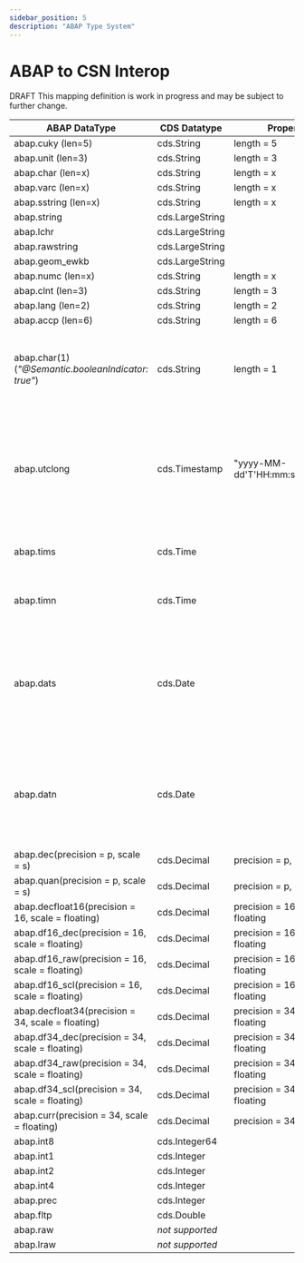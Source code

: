 ```yaml
---
sidebar_position: 5
description: "ABAP Type System"
---
```


# ABAP to CSN Interop

<span className="feature-status-draft">DRAFT</span> This mapping definition is work in progress and may be subject to further change.

<!-- prettier-ignore -->
| ABAP DataType | CDS Datatype | Properties | Spark Type | ABAP Format | Comment |   | Transformer |
|-------------- | ------------ | ---------- | ---------- | ----------- | ------- | - | ----------- |
| abap.cuky (len=5) | cds.String | length = 5 | STRING(5) | | | | - |
| abap.unit (len=3) | cds.String | length = 3 | STRING(3) | | | | - |
| abap.char (len=x) | cds.String | length = x | STRING(x) | | | | - |
| abap.varc (len=x) | cds.String | length = x | STRING(x) | | | | - |
| abap.sstring (len=x) | cds.String | length = x | STRING(x) | | | | - |
| abap.string | cds.LargeString | | STRING | | | | - |
| abap.lchr | cds.LargeString | | STRING | | | | - |
| abap.rawstring | cds.LargeString | | STRING | | | | - |
| abap.geom_ewkb | cds.LargeString | | STRING | | | | - |
| abap.numc (len=x) | cds.String | length = x | STRING(x) | | | | - |
| abap.clnt (len=3) | cds.String | length = 3 | STRING(3) | | | | - |
| abap.lang (len=2) | cds.String | length = 2 | STRING(2) | | | | - |
| abap.accp (len=6) | cds.String | length = 6 | STRING(6) | | | | - |
| abap.char(1) (*"@Semantic.booleanIndicator: true"*) | cds.String | length = 1 | STRING(1) | | We can't enforce the right values - therefore we must use string | | - |
| abap.utclong | cds.Timestamp | "yyyy-MM-dd'T'HH:mm:ss.SSSSSSS" | TIMESTAMP | | | | "castToTimestamp": \[\{ "sourceColumnName": "abap_tstmpl", "sourceFormat": \["yyyy-MM-dd'T'HH:mm:ss.SSSSSSS"\], "valueReplacements": \[\{"sourceValues": \[ "" \], "targetValue": "NULL_VALUE" \}\]\}\] |
| abap.tims | cds.Time | | STRING(6) | "HHmmss" | type time not available in spark | | - |
| abap.timn | cds.Time | | STRING(12) | "HH:mm:ss.SSS" | type time not available in spark | | - |
| abap.dats | cds.Date | | DATE | "yyyyMMdd" | | | "castToDate": \[\{ "sourceColumnName": "abap_dats", "sourceFormat": \["yyyyMMdd"\], "valueReplacements": \[\{"sourceValues": \[ "00000000", "" \], "targetValue": "NULL_VALUE" \}\]\}\] |
| abap.datn | cds.Date | | DATE | "yyyy-MM-dd" | | |  "castToDate": \[\{ "sourceColumnName": "abap_dats", "sourceFormat": \["yyyy-MM-dd"\], "valueReplacements": \[\{"sourceValues": \[ "0000-00-00", "" \], "targetValue": "NULL_VALUE" \}\]\}\]  |
| abap.dec(precision = p, scale = s) | cds.Decimal | precision = p, scale = s | DECIMAL(p,s) | | | | - |
| abap.quan(precision = p, scale = s) | cds.Decimal | precision = p, scale = s | DECIMAL(p,s) | | | | - |
| abap.decfloat16(precision = 16, scale = floating) | cds.Decimal | precision = 16, scale = floating | *not supported* | | | | - |
| abap.df16_dec(precision = 16, scale = floating) | cds.Decimal | precision = 16, scale = floating | *not supported* | | | | - |
| abap.df16_raw(precision = 16, scale = floating) | cds.Decimal | precision = 16, scale = floating | *not supported* | | | | - |
| abap.df16_scl(precision = 16, scale = floating) | cds.Decimal | precision = 16, scale = floating | *not supported* | | | | - |
| abap.decfloat34(precision = 34, scale = floating) | cds.Decimal | precision = 34, scale = floating | *not supported* | | | | - |
| abap.df34_dec(precision = 34, scale = floating) | cds.Decimal | precision = 34, scale = floating | *not supported* | | | | - |
| abap.df34_raw(precision = 34, scale = floating) | cds.Decimal | precision = 34, scale = floating | *not supported* | | | | - |
| abap.df34_scl(precision = 34, scale = floating) | cds.Decimal | precision = 34, scale = floating | *not supported* | | | | - |
| abap.curr(precision = 34, scale = floating) | cds.Decimal | precision = 34, scale = 4 | DECIMAL(34, 4) | | | | - |
| abap.int8 | cds.Integer64 | | BIGINT | | | | - |
| abap.int1 | cds.Integer | | INT | | | | - |
| abap.int2 | cds.Integer | | INT | | | | - |
| abap.int4 | cds.Integer | | INT | | | | - |
| abap.prec | cds.Integer | | INT | | | | - |
| abap.fltp | cds.Double | | DOUBLE | | | | - |
| abap.raw | *not supported* | | | *not supported* | | | - |
| abap.lraw | *not supported* | | | *not supported* | | | - |

